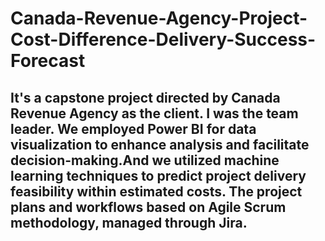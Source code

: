 # Canada-Revenue-Agency-Project-Cost-Difference-Delivery-Success-Forecast

## It's a capstone project directed by Canada Revenue Agency as the client. I was the team leader. We employed Power BI for data visualization to enhance analysis and facilitate decision-making.And we utilized machine learning techniques to predict project delivery feasibility within estimated costs. The project plans and workflows based on Agile Scrum methodology, managed through Jira.
